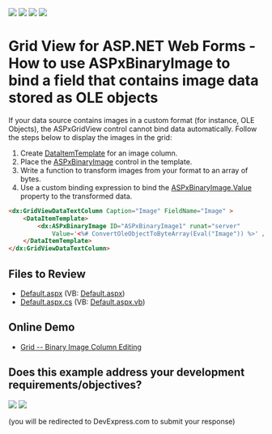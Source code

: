 <!-- default badges list -->
![](https://img.shields.io/endpoint?url=https://codecentral.devexpress.com/api/v1/VersionRange/128538006/24.2.1%2B)
[![](https://img.shields.io/badge/Open_in_DevExpress_Support_Center-FF7200?style=flat-square&logo=DevExpress&logoColor=white)](https://supportcenter.devexpress.com/ticket/details/E1414)
[![](https://img.shields.io/badge/📖_How_to_use_DevExpress_Examples-e9f6fc?style=flat-square)](https://docs.devexpress.com/GeneralInformation/403183)
[![](https://img.shields.io/badge/💬_Leave_Feedback-feecdd?style=flat-square)](#does-this-example-address-your-development-requirementsobjectives)
<!-- default badges end -->

# Grid View for ASP.NET Web Forms - How to use ASPxBinaryImage to bind a field that contains image data stored as OLE objects

If your data source contains images in a custom format (for instance, OLE Objects), the ASPxGridView control cannot bind data automatically. Follow the steps below to display the images in the grid:

1. Create [DataItemTemplate](https://docs.devexpress.com/AspNet/DevExpress.Web.GridViewDataColumn.DataItemTemplate) for an image column.
1. Place the [ASPxBinaryImage](https://docs.devexpress.com/AspNet/DevExpress.Web.ASPxBinaryImage) control in the template.
1. Write a function to transform images from your format to an array of bytes.
1. Use a custom binding expression to bind the [ASPxBinaryImage.Value](https://docs.devexpress.com/AspNet/DevExpress.Web.ASPxBinaryImage.Value) property to the transformed data.

```aspx
<dx:GridViewDataTextColumn Caption="Image" FieldName="Image" >
    <DataItemTemplate>
        <dx:ASPxBinaryImage ID="ASPxBinaryImage1" runat="server" 
            Value='<%# ConvertOleObjectToByteArray(Eval("Image")) %>' />
    </DataItemTemplate>
</dx:GridViewDataTextColumn>
```

## Files to Review

* [Default.aspx](./CS/Default.aspx) (VB: [Default.aspx](./VB/Default.aspx))
* [Default.aspx.cs](./CS/Default.aspx.cs) (VB: [Default.aspx.vb](./VB/Default.aspx.vb))

## Online Demo
* [Grid -- Binary Image Column Editing](https://demos.devexpress.com/ASPxGridViewDemos/GridEditing/BinaryImageColumnEditing.aspx)
<!-- feedback -->
## Does this example address your development requirements/objectives?

[<img src="https://www.devexpress.com/support/examples/i/yes-button.svg"/>](https://www.devexpress.com/support/examples/survey.xml?utm_source=github&utm_campaign=asp-net-web-forms-grid-template-binaryimage-bound-to-ole-objects&~~~was_helpful=yes) [<img src="https://www.devexpress.com/support/examples/i/no-button.svg"/>](https://www.devexpress.com/support/examples/survey.xml?utm_source=github&utm_campaign=asp-net-web-forms-grid-template-binaryimage-bound-to-ole-objects&~~~was_helpful=no)

(you will be redirected to DevExpress.com to submit your response)
<!-- feedback end -->
